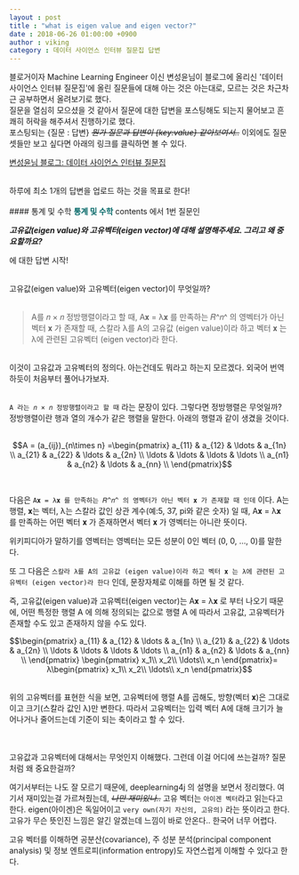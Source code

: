 ```yaml
---
layout : post
title : "what is eigen value and eigen vector?"
date : 2018-06-26 01:00:00 +0900
author : viking
category : 데이터 사이언스 인터뷰 질문집 답변
---
```

<script type="text/javascript"
       src="https://cdn.mathjax.org/mathjax/latest/MathJax.js?config=default">
</script>
블로거이자 Machine Learning Engineer 이신 변성윤님이 블로그에 올리신 '데이터 사이언스 인터뷰 질문집'에 올린 질문들에 대해 아는 것은 아는대로, 모르는 것은 차근차근 공부하면서 올려보기로 했다.
<br>
질문을 열심히 모으셨을 것 같아서 질문에 대한 답변을 포스팅해도 되는지 물어보고 흔쾌히 허락을 해주셔서 진행하기로 했다.
<br>
포스팅되는 {질문 : 답변} ~~*뭔가 질문과 답변이 {key:value} 같아보여서..*~~ 이외에도 질문 셋들만 보고 싶다면 아래의 링크를 클릭하면 볼 수 있다.

<a href="https://zzsza.github.io/data/2018/02/17/datascience-interivew-questions/">변성윤님 블로그: 데이터 사이언스 인터뷰 질문집</a>

<br>
하루에 최소 1개의 답변을 업로드 하는 것을 목표로 한다!
<br><br>
#### 통계 및 수학
<strong><span style="color:#006666">통계 및 수학</span></strong> contents 에서 1번 질문인

<strong>_고유값(eigen value)와 고유벡터(eigen vector)에 대해 설명해주세요. 그리고 왜 중요할까요?_</strong>

에 대한 답변 시작!

<br>
고유값(eigen value)와 고유벡터(eigen vector)이 무엇일까?
<br><br>

>  A를 𝑛 × 𝑛 정방행렬이라고 할 때, A𝐱 = λ𝐱 를 만족하는 𝑅^𝑛^ 의 영벡터가 아닌 벡터 𝐱 가 존재할 때, 스칼라 λ를 A의 고유값 (eigen value)이라 하고 벡터 𝐱 는 λ에 관련된 고유벡터 (eigen vector)라 한다.

<br>
이것이 고유값과 고유벡터의 정의다. 아는건데도 뭐라고 하는지 모르겠다.
외국어 번역하듯이 처음부터 풀어나가보자.
<br><br>

`A 라는 𝑛 × 𝑛 정방행렬이라고 할 때` 라는 문장이 있다. 그렇다면 정방행렬은 무엇일까?
정방행렬이란 행과 열의 개수가 같은 행렬을 말한다. 아래의 행렬과 같이 생겼을 것이다. <br><br>


$$A = (a_{ij})_{n\times n} =\begin{pmatrix}
a_{11} & a_{12} & \ldots & a_{1n} \\
a_{21} & a_{22} & \ldots & a_{2n} \\
\ldots & \ldots & \ldots & \ldots \\
a_{n1} & a_{n2} & \ldots & a_{nn} \\ \end{pmatrix}$$

<br>

다음은  `A𝐱 = λ𝐱 를 만족하는 𝑅^𝑛^ 의 영벡터가 아닌 벡터 𝐱 가 존재할 때 인데` 이다.
A는 행렬, 𝐱는 벡터, λ는 스칼라 값인 상관 계수(예:5, 37, pi와 같은 숫자) 일 때, A𝐱 = λ𝐱 를 만족하는 어떤 벡터 𝐱 가 존재하면서 벡터 𝐱 가 영벡터는 아니란 뜻이다.

위키피디아가 말하기를 영벡터는 영벡터는 모든 성분이 0인 벡터 (0, 0, …, 0)를 말한다.

또 그 다음은 `스칼라 λ를 A의 고유값 (eigen value)이라 하고 벡터 𝐱 는 λ에 관련된 고유벡터 (eigen vector)라 한다` 인데, 문장자체로 이해를 하면 될 것 같다.
<br>

즉, 고유값(eigen value)과 고유벡터(eigen vector)는 A𝐱 = λ𝐱 로 부터 나오기 때문에, 어떤 특정한 행렬 A 에 의해 정의되는 값으로 행렬 A 에 따라서 고유값, 고유벡터가 존재할 수도 있고 존재하지 않을 수도 있다.
<br>

$$\begin{pmatrix}
a_{11} & a_{12} & \ldots & a_{1n} \\
a_{21} & a_{22} & \ldots & a_{2n} \\
\ldots & \ldots & \ldots & \ldots \\
a_{n1} & a_{n2} & \ldots & a_{nn} \\ \end{pmatrix}
\begin{pmatrix}
    x_1\\
    x_2\\
    \ldots\\
    x_n
  \end{pmatrix}=
  λ\begin{pmatrix}
      x_1\\
      x_2\\
      \ldots\\
      x_n
    \end{pmatrix}$$

<br>
위의 고유벡터를 표현한 식을 보면, 고유벡터에 행렬 A를 곱해도, 방향(벡터 𝐱)은 그대로이고 크기(스칼라 값인 λ)만 변한다. 따라서 고유벡터는 입력 벡터 A에 대해 크기가 늘어나거나 줄어드는데 기준이 되는 축이라고 할 수 있다.

<br><br>
고유값과 고유벡터에 대해서는 무엇인지 이해했다. 그런데 이걸 어디에 쓰는걸까? 질문처럼 왜 중요한걸까?

여기서부터는 나도 잘 모르기 때문에, deeplearning4j 의 설명을 보면서 정리했다. 여기서 재미있는걸 가르쳐줬는데, ~~*나만 재미있나..*~~ 고유 벡터는 `아이겐 벡터`라고 읽는다고 한다. eigen(아이겐)은 독일어이고 `very own(자기 자신의, 고유의)` 라는 뜻이라고 한다. 고유가 무슨 뜻인진 느낌은 알긴 알겠는데 느낌이 바로 안온다.. 한국어 너무 어렵다.
<br>

고유 벡터를 이해하면 공분산(covariance), 주 성분 분석(principal component analysis) 및 정보 엔트로피(information entropy)도 자연스럽게 이해할 수 있다고 한다.

